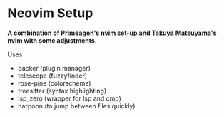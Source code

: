 # Neovim Setup

**A combination of [Primeagen's nvim set-up](https://github.com/ThePrimeagen/init.lua) and [Takuya Matsuyama's](https://blog.inkdrop.app/my-neovim-setup-for-react-typescript-tailwind-css-etc-in-2022-a7405862c9a4)
nvim with some adjustments.**

Uses
- packer (plugin manager)
- telescope (fuzzyfinder)
- rose-pine (colorscheme)
- treesitter (syntax highlighting)
- lsp_zero (wrapper for lsp and cmp)
- harpoon (to jump between files quickly)
